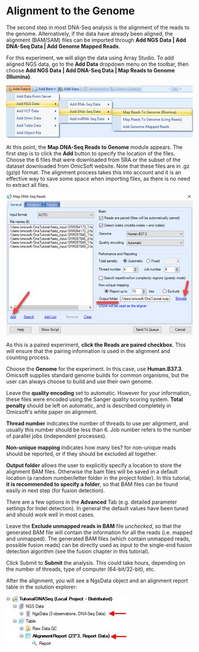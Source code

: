 # Alignment to the Genome

The second step in most DNA-Seq analysis is the alignment of the reads to the genome.
Alternatively, if the data have already been aligned, the alignment (BAM/SAM) files can be imported through **Add NGS Data | Add DNA-Seq Data | Add Genome Mapped Reads**.

For this experiment, we will align the data using Array Studio. To add aligned NGS data, go to the **Add Data** dropdown menu on the toolbar, then choose **Add NGS Data | Add DNA-Seq Data | Map Reads to Genome (Illumina)**.

![image15_png](images/image15.png)

At this point, the **Map DNA-Seq Reads to Genome** module appears.
The first step is to click the **Add** button to specify the location of the files.
Choose the 6 files that were downloaded from SRA or the subset of the dataset downloaded from OmicSoft website. Note that these files are in .gz (gzip) format. The alignment process takes this into account and it is an effective way to save some space when importing files, as there is no need to extract all files.

![image16_png](images/image16.png)

As this is a paired experiment,
**click the Reads are paired checkbox**.
This will ensure that the pairing information is used in the alignment and counting process.

Choose the **Genome** for the experiment. In this case, use **Human.B37.3**. Omicsoft supplies standard genome builds for common organisms, but the user can always choose to build and use their own genome.

Leave the **quality encoding** set to automatic.
However for your information, these files were encoded using the Sanger quality scoring system.
**Total penalty** should be left on automatic, and is described completely in Omicsoft's white paper on alignment.

**Thread number** indicates the number of threads to use per alignment, and usually this number should be less than 6. Job number refers to the number of parallel jobs (independent processes).

**Non-unique mapping** indicates how many ties? for non-unique reads should be reported, or if they should be excluded all together.

**Output folder** allows the user to explicitly specify a location to store the alignment BAM files. Otherwise the bam files will be saved in a default location (a random number/letter folder in the project folder).
In this tutorial, **it is recommended to specify a folder**, so that BAM files can be found easily in next step (for fusion detection).

There are a few options in the **Advanced** Tab (e.g. detailed parameter settings for Indel detection). In general the default values have been tuned and should work well in most cases.

Leave the **Exclude unmapped reads in BAM** file *unchecked*, so that the generated BAM file will contain the information for all the reads (i.e. mapped and unmapped). The generated BAM files (which contain unmapped reads, possible fusion reads) can be directly used as input to the single-end fusion detection algorithm (see the fusion chapter in this tutorial).

Click Submit to **Submit** the analysis.
This could take hours, depending on the number of threads, type of computer (64-bit/32-bit), etc.

After the alignment, you will see a NgsData object and an alignment report table in the solution explorer:

![image17_png](images/image17.png)
